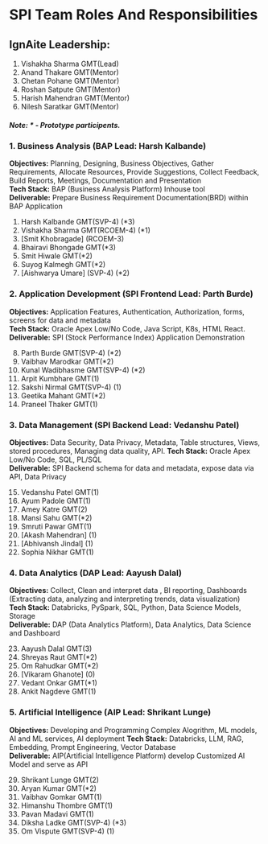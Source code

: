 # SPI Team Roles And Responsibilities
## IgnAite Leadership: 
1. Vishakha Sharma GMT(Lead)
2. Anand Thakare GMT(Mentor)
3. Chetan Pohane GMT(Mentor)
4. Roshan Satpute GMT(Mentor)
5. Harish Mahendran GMT(Mentor)
6. Nilesh Saratkar GMT(Mentor)

##### Note: * - Prototype participents.

### 1. Business Analysis (BAP Lead: Harsh Kalbande)
**Objectives:** Planning, Designing, Business Objectives, Gather Requirements, Allocate Resources, Provide Suggestions, Collect Feedback, Build Reports, Meetings, Documentation and Presentation <br>
**Tech Stack:** BAP (Business Analysis Platform) Inhouse tool <br>
**Deliverable:** Prepare Business Requirement Documentation(BRD) within BAP Application<br>

1. Harsh Kalbande GMT(SVP-4) (*3)
2. Vishakha Sharma GMT(RCOEM-4) (*1)
3. [Smit Khobragade] (RCOEM-3)
4. Bhairavi Bhongade GMT(*3)
5. Smit Hiwale GMT(*2)
6. Suyog Kalmegh GMT(*2)
7. [Aishwarya Umare] (SVP-4) (*2)

### 2. Application Development (SPI Frontend Lead: Parth Burde)
**Objectives:** Application Features, Authentication, Authorization, forms, screens for data and metadata<br>
**Tech Stack:** Oracle Apex Low/No Code, Java Script, K8s, HTML React.<br>
**Deliverable:** SPI (Stock Performance Index) Application Demonstration<br>

8. Parth Burde GMT(SVP-4) (*2)
9. Vaibhav Marodkar GMT(*2)
10. Kunal Wadibhasme GMT(SVP-4) (*2)
11. Arpit Kumbhare GMT(1)
12. Sakshi Nirmal GMT(SVP-4) (1)
13. Geetika Mahant GMT(*2)
14. Praneel Thaker GMT(1)

### 3. Data Management (SPI Backend Lead: Vedanshu Patel)
**Objectives:** Data Security, Data Privacy, Metadata, Table structures, Views, stored procedures, Managing data quality, API.
**Tech Stack:** Oracle Apex Low/No Code, SQL, PL/SQL<br>
**Deliverable:** SPI Backend schema for data and metadata, expose data via API, Data Privacy<br>

15. Vedanshu Patel GMT(1)
16. Ayum Padole GMT(1)
17. Amey Katre GMT(2)
18. Mansi Sahu GMT(*2)
19. Smruti Pawar GMT(1)
20. [Akash Mahendran] (1)
21. [Abhivansh Jindal] (1)
22. Sophia Nikhar GMT(1)

### 4. Data Analytics (DAP Lead: Aayush Dalal)
**Objectives:** Collect, Clean and interpret data , BI reporting, Dashboards (Extracting data, analyzing and interpreting trends, data visualization)<br>
**Tech Stack:** Databricks, PySpark, SQL, Python, Data Science Models, Storage<br>
**Deliverable:** DAP (Data Analytics Platform), Data Analytics, Data Science and Dashboard<br>

23. Aayush Dalal GMT(3)
24. Shreyas Raut GMT(*2)
25. Om Rahudkar GMT(*2)
26. [Vikaram Ghanote] (0)
27. Vedant Onkar GMT(*1)
28. Ankit Nagdeve GMT(1)
  
### 5. Artificial Intelligence (AIP Lead: Shrikant Lunge)
**Objectives:** Developing and Programming Complex Alogrithm, ML models, AI and ML services, AI deployment 
**Tech Stack:** Databricks, LLM, RAG, Embedding, Prompt Engineering, Vector Database<br>
**Deliverable:** AIP(Artificial Intelligence Platform) develop Customized AI Model and serve as API<br>

29. Shrikant Lunge GMT(2)
30. Aryan Kumar GMT(*2)
31. Vaibhav Gomkar GMT(1)
32. Himanshu Thombre GMT(1)
33. Pavan Madavi GMT(1)
34. Diksha Ladke GMT(SVP-4) (*3)
35. Om Vispute GMT(SVP-4) (1)
